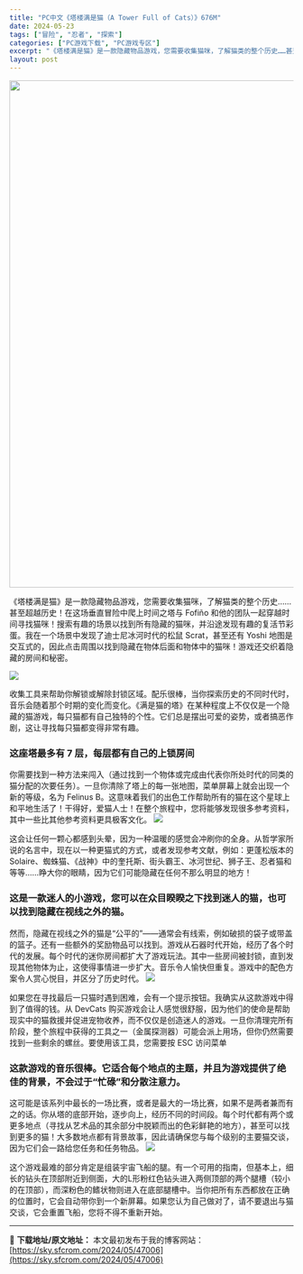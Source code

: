 ```yaml
---
title: "PC中文《塔楼满是猫（A Tower Full of Cats）》676M"
date: 2024-05-23
tags: ["冒险", "忍者", "探索"]
categories: ["PC游戏下载", "PC游戏专区"]
excerpt: "《塔楼满是猫》是一款隐藏物品游戏，您需要收集猫咪，了解猫类的整个历史……甚至超越历史！在这场垂直冒险中爬上时间之塔与 Fofiño 和他的团队一起穿越时间寻找猫咪！搜索有趣的场景以找到所有隐藏的猫咪，并沿途发现有趣的复活节彩蛋。我在一个场景中发现了迪士尼冰河时代的松鼠 Scrat，甚至还有 Yosh&hellip;"
layout: post
---
```


<img class="aligncenter size-full wp-image-47007" src="https://sky.sfcrom.com/wp-content/uploads/2024/05/2024052300271087.webp" alt="" width="600" height="900" />

《塔楼满是猫》是一款隐藏物品游戏，您需要收集猫咪，了解猫类的整个历史……甚至超越历史！在这场垂直冒险中爬上时间之塔与 Fofiño 和他的团队一起穿越时间寻找猫咪！搜索有趣的场景以找到所有隐藏的猫咪，并沿途发现有趣的复活节彩蛋。我在一个场景中发现了迪士尼冰河时代的松鼠 Scrat，甚至还有 Yoshi 地图是交互式的，因此点击周围以找到隐藏在物体后面和物体中的猫咪！游戏还交织着隐藏的房间和秘密。

<img src="https://sky.sfcrom.com/wp-content/uploads/2024/05/20240523083135-5c132.jpeg" />

<span>收集工具来帮助你解锁或解除封锁区域。配乐很棒，当你探索历史的不同时代时，音乐会随着那个时期的变化而变化。《满是猫的塔》在某种程度上不仅仅是一个隐藏的猫游戏，每只猫都有自己独特的个性。它们总是摆出可爱的姿势，或者搞恶作剧，这让寻找每只猫都变得非常有趣。</span>
<h3><span>这座塔最多有 7 层，每层都有自己的上锁房间</span></h3>
<span>你需要找到一种方法来闯入（通过找到一个物体或完成由代表你所处时代的同类的猫分配的次要任务）。一旦你清除了塔上的每一张地图，菜单屏幕上就会出现一个新的等级，名为 Felinus B。这意味着我们的出色工作帮助所有的猫在这个星球上和平地生活了！干得好，爱猫人士！在整个旅程中，您将能够发现很多参考资料，其中一些比其他参考资料更具极客文化。</span>

<img src="https://sky.sfcrom.com/wp-content/uploads/2024/05/20240523083139-ec65a.jpeg" />

<span>这会让任何一颗心都感到头晕，因为一种温暖的感觉会冲刷你的全身。从哲学家所说的名言中，现在以一种更猫式的方式，或者发现参考文献，例如：更蓬松版本的 Solaire、蜘蛛猫、《战神》中的奎托斯、街头霸王、冰河世纪、狮子王、忍者猫和等等……睁大你的眼睛，因为它们可能隐藏在任何不那么明显的地方！</span>
<h3><span>这是一款迷人的小游戏，您可以在众目睽睽之下找到迷人的猫，也可以找到隐藏在视线之外的猫。</span></h3>
<span>然而，隐藏在视线之外的猫是“公平的”——通常会有线索，例如破损的袋子或带盖的篮子。还有一些额外的奖励物品可以找到。游戏从石器时代开始，经历了各个时代的发展。每个时代的迷你房间都扩大了游戏玩法。其中一些房间被封锁，直到发现其他物体为止，这使得事情进一步扩大。音乐令人愉快但重复。游戏中的配色方案令人赏心悦目，并区分了历史时代。</span>

<img src="https://sky.sfcrom.com/wp-content/uploads/2024/05/20240523083142-4f10b.jpeg" />

<span>如果您在寻找最后一只猫时遇到困难，会有一个提示按钮。我确实从这款游戏中得到了值得的钱。从 DevCats 购买游戏会让人感觉很舒服，因为他们的使命是帮助现实中的猫救援并促进宠物收养，而不仅仅是创造迷人的游戏。一旦你清理完所有阶段，整个旅程中获得的工具之一（金属探测器）可能会派上用场，但你仍然需要找到一些剩余的螺丝。要使用该工具，您需要按 ESC 访问菜单</span>
<h3><span>这款游戏的音乐很棒。它适合每个地点的主题，并且为游戏提供了绝佳的背景，不会过于“忙碌”和分散注意力。</span></h3>
<span>这可能是该系列中最长的一场比赛，或者是最大的一场比赛，如果不是两者兼而有之的话。你从塔的底部开始，逐步向上，经历不同的时间段。每个时代都有两个或更多地点（寻找从艺术品的其余部分中脱颖而出的色彩鲜艳的地方），甚至可以找到更多的猫！大多数地点都有背景故事，因此请确保您与每个级别的主要猫交谈，因为它们会一路给您任务和任务物品。</span>

<img src="https://sky.sfcrom.com/wp-content/uploads/2024/05/20240523083146-47187.jpeg" />

这个游戏最难的部分肯定是组装宇宙飞船的腿。有一个可用的指南，但基本上，细长的钻头在顶部附近到侧面，大的L形粉红色钻头进入两侧顶部的两个腿槽（较小的在顶部），而深粉色的鳍状物则进入在底部腿槽中。当你把所有东西都放在正确的位置时，它会自动带你到一个新屏幕。如果您认为自己做对了，请不要退出与猫交谈，它会重置飞船，您将不得不重新开始。

---
📖 **下载地址/原文地址：** 本文最初发布于我的博客网站：[https://sky.sfcrom.com/2024/05/47006](https://sky.sfcrom.com/2024/05/47006)
